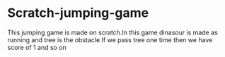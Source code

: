 # Scratch-jumping-game
This jumping game is made on scratch.In this game dinasour is made as running and tree is the obstacle.If we pass tree one time then we have score of 1 and so on
